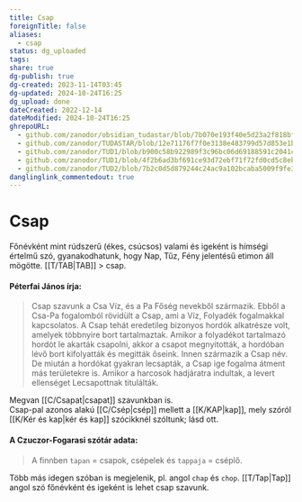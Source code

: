 ```yaml
---
title: Csap
foreignTitle: false
aliases:
  - csap
status: dg_uploaded
tags: 
share: true
dg-publish: true
dg-created: 2023-11-14T03:45
dg-updated: 2024-10-24T16:25
dg_upload: done
dateCreated: 2022-12-14
dateModified: 2024-10-24T16:25
ghrepoURL:
  - github.com/zanodor/obsidian_tudastar/blob/7b070e193f40e5d23a2f818bf803593fb05aaed9/C/Csap.md
  - github.com/zanodor/TUDASTAR/blob/12e71176f7f0e3138e483799d57d853e1bed8a4e/C/Csap.md
  - github.com/zanodor/TUD1/blob/b900c58b922989f3c96bc06d69188591c2041c82/C/Csap.md
  - github.com/zanodor/TUD1/blob/4f2b6ad3bf691ce93d72ebf71f72fd0cd5c8eb69/C/Csap.md
  - github.com/zanodor/TUD2/blob/7b2c0d5d879244c24ac9a102bcaba5009f9fe3a5/C/Csap.md
danglinglink_commentedout: true
---
```


# Csap

Főnévként mint rúdszerű (ékes, csúcsos) valami és igeként is hímségi értelmű szó, gyanakodhatunk, hogy Nap, Tűz, Fény jelentésű etimon áll mögötte. [[T/TAB\|TAB]] > csap.  

#### Péterfai János írja:

> Csap szavunk a Csa Víz, és a Pa Főség nevekből származik. Ebből a Csa-Pa fogalomból rövidült a Csap, ami a Víz, Folyadék fogalmakkal kapcsolatos. A Csap tehát eredetileg bizonyos hordók alkatrésze volt, amelyek többnyire bort tartalmaztak. Amikor a folyadékot tartalmazó hordót le akarták csapolni, akkor a csapot megnyitották, a hordóban lévő bort kifolyatták és megitták őseink. Innen származik a Csap név. De miután a hordókat gyakran lecsapták, a Csap ige fogalma átment más területekre is. Amikor a harcosok hadjáratra indultak, a levert ellenséget Lecsapottnak titulálták.  

Megvan [[C/Csapat\|csapat]] szavunkban is.  
Csap-pal azonos alakú [[C/Csép\|csép]] mellett a [[K/KAP\|kap]], mely szóról [[K/Kér és kap\|kér és kap]] szócikknél szóltunk; lásd ott.  

#### A Czuczor-Fogarasi szótár adata:

> A finnben `tapan` = csapok, csépelek és `tappaja` = cséplő.  

Több más idegen szóban is megjelenik, pl. angol `chap` és `chop`. [[T/Tap\|Tap]] angol szó főnévként és igeként is lehet csap szavunk.  
  